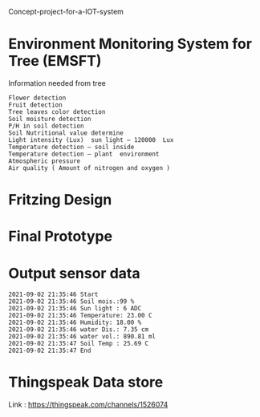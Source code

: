 Concept-project-for-a-IOT-system

# Environment Monitoring System for Tree (EMSFT)


Information needed from tree

    Flower detection
    Fruit detection
    Tree leaves color detection
    Soil moisture detection
    P/H in soil detection
    Soil Nutritional value determine
    Light intensity (Lux)  sun light – 120000  Lux
    Temperature detection – soil inside
    Temperature detection – plant  environment
    Atmospheric pressure 
    Air quality ( Amount of nitrogen and oxygen )

# Fritzing Design
# Final Prototype
# Output sensor data

    2021-09-02 21:35:46 Start 
    2021-09-02 21:35:46 Soil mois.:99 %
    2021-09-02 21:35:46 Sun light : 6 ADC
    2021-09-02 21:35:46 Temperature: 23.00 C
    2021-09-02 21:35:46 Humidity: 18.00 %
    2021-09-02 21:35:46 water Dis.: 7.35 cm
    2021-09-02 21:35:46 water vol.: 890.81 ml
    2021-09-02 21:35:47 Soil Temp : 25.69 C
    2021-09-02 21:35:47 End

# Thingspeak Data store 

Link : https://thingspeak.com/channels/1526074
